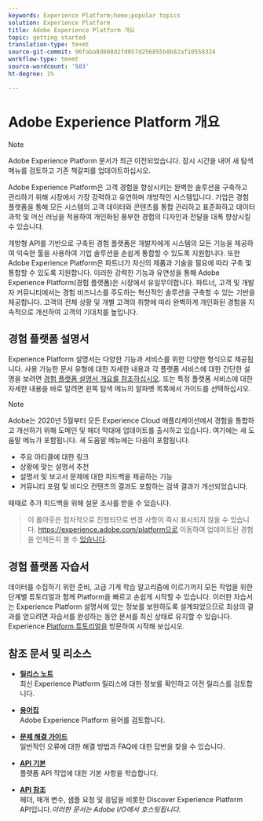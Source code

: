 ```yaml
---
keywords: Experience Platform;home;popular topics
solution: Experience Platform
title: Adobe Experience Platform 개요
topic: getting started
translation-type: tm+mt
source-git-commit: 96faba8d608d2fd057d256855b8b82af10558324
workflow-type: tm+mt
source-wordcount: '503'
ht-degree: 1%

---
```



# Adobe Experience Platform 개요

>[!NOTE]
>Adobe Experience Platform 문서가 최근 이전되었습니다. 잠시 시간을 내어 새 탐색 메뉴를 검토하고 기존 책갈피를 업데이트하십시오.

Adobe Experience Platform은 고객 경험을 향상시키는 완벽한 솔루션을 구축하고 관리하기 위해 시장에서 가장 강력하고 유연하며 개방적인 시스템입니다. 기업은 경험 플랫폼을 통해 모든 시스템의 고객 데이터와 콘텐츠를 통합 관리하고 표준화하고 데이터 과학 및 머신 러닝을 적용하여 개인화된 풍부한 경험의 디자인과 전달을 대폭 향상시킬 수 있습니다.

개방형 API를 기반으로 구축된 경험 플랫폼은 개발자에게 시스템의 모든 기능을 제공하여 익숙한 툴을 사용하여 기업 솔루션을 손쉽게 통합할 수 있도록 지원합니다. 또한 Adobe Experience Platform은 파트너가 자신의 제품과 기술을 필요에 따라 구축 및 통합할 수 있도록 지원합니다. 이러한 강력한 기능과 유연성을 통해 Adobe Experience Platform(경험 플랫폼)은 시장에서 유일무이합니다. 파트너, 고객 및 개발자 커뮤니티에서는 경험 비즈니스를 주도하는 혁신적인 솔루션을 구축할 수 있는 기반을 제공합니다. 고객의 전체 상황 및 개별 고객의 취향에 따라 완벽하게 개인화된 경험을 지속적으로 개선하여 고객의 기대치를 높입니다.

## 경험 플랫폼 설명서

Experience Platform 설명서는 다양한 기능과 서비스를 위한 다양한 형식으로 제공됩니다. 사용 가능한 문서 유형에 대한 자세한 내용과 각 플랫폼 서비스에 대한 간단한 설명을 보려면 [경험 플랫폼 설명서 개요를 참조하십시오](documentation/overview.md). 또는 특정 플랫폼 서비스에 대한 자세한 내용을 바로 알려면 왼쪽 탐색 메뉴의 알파벳 목록에서 가이드를 선택하십시오.

>[!NOTE]
>
>Adobe는 2020년 5월부터 모든 Experience Cloud 애플리케이션에서 경험을 통합하고 개선하기 위해 도메인 및 헤더 막대에 업데이트를 출시하고 있습니다. 여기에는 새 도움말 메뉴가 포함됩니다. 새 도움말 메뉴에는 다음이 포함됩니다.
>
>* 주요 아티클에 대한 링크
>* 상황에 맞는 설명서 추천
>* 설명서 및 보고서 문제에 대한 피드백을 제공하는 기능
>* 커뮤니티 포럼 및 비디오 컨텐츠의 결과도 포함하는 검색 결과가 개선되었습니다.
>
> 
때때로 추가 피드백을 위해 설문 조사를 받을 수 있습니다.
>
>이 롤아웃은 점차적으로 진행되므로 변경 사항이 즉시 표시되지 않을 수 있습니다. https://experience.adobe.com/platform으로 이동하여 업데이트된 경험을 언제든지 볼 수 [있습니다](https://experience.adobe.com/platform).

## 경험 플랫폼 자습서

데이터를 수집하기 위한 준비, 고급 기계 학습 알고리즘에 이르기까지 모든 작업을 위한 단계별 튜토리얼과 함께 Platform을 빠르고 손쉽게 시작할 수 있습니다. 이러한 자습서는 Experience Platform 설명서에 있는 정보를 보완하도록 설계되었으므로 최상의 결과를 얻으려면 자습서를 완성하는 동안 문서를 최신 상태로 유지할 수 있습니다. Experience [Platform 튜토리얼을](../tutorials/home.md) 방문하여 시작해 보십시오.

## 참조 문서 및 리소스

* [**릴리스 노트&#x200B;**](../release-notes/latest/latest.md)<br/>최신 Experience Platform 릴리스에 대한 정보를 확인하고 이전 릴리스를 검토합니다.

* [**용어집&#x200B;**](glossary.md)<br/>Adobe Experience Platform 용어를 검토합니다.

* [**문제 해결 가이드&#x200B;**](troubleshooting.md)<br/>일반적인 오류에 대한 해결 방법과 FAQ에 대한 답변을 찾을 수 있습니다.

* [**API 기본&#x200B;**](api-fundamentals.md)<br/>플랫폼 API 작업에 대한 기본 사항을 학습합니다.

* [**API 참조&#x200B;**](https://www.adobe.io/apis/experienceplatform/home/api-reference.html)<br/>헤더, 매개 변수, 샘플 요청 및 응답을 비롯한 Discover Experience Platform API입니다.*이러한 문서는 Adobe I/O에서 호스팅됩니다.*









<!-- 
## What's New

* **[Privacy management](https://helpx.adobe.com/campaign/kb/campaign-privacy.html)**<br/>
Learn about the tools provided by Adobe Campaign to help you with your Privacy compliance.

* **[Delivery best pratices](https://helpx.adobe.com/campaign/kb/delivery-best-practices.html)**<br/>
Learn more on best practices related to delivery design and sending.

* **[Email designer](designing/using/designing-content-in-adobe-campaign.md)**<br/>
Consult the reorganized Email Designer documentation.

* **[Campaign Standard Mobile guide](https://helpx.adobe.com/campaign/kb/acs-mobile.html)**<br/>
Learn more about general guidelines for mobile deliveries.

[Click here for more updates](rn/using/documentation-updates.md)

## Top pages

 <table>
<tr>
  <td valign="top">
    <a href="administration/using/about-access-management.md">
      <img alt="Roles" src="start/using/assets/roles.png"/>
    </a>
    <div>
    <a href="administration/using/about-access-management.md"><strong>Roles and security groups</strong></a>
    </div>
    <em>Learn how to define permissions and assign roles to Campaign users.</em>
    <br>
  </td>
  <td valign="top">
    <a href="designing/using/designing-content-in-adobe-campaign.md">
      <img alt="Designer" src="start/using/assets/design.png" />
    </a>
    <div>
    <a href="designing/using/designing-content-in-adobe-campaign.md"><strong>Design an email</strong></a>
    </div>
    <em>Learn how to use the Email Designer to create responsive and personalized emails</em>
    <br>
  </td>
  <td valign="top">
       <img alt="Developers" src="start/using/assets/dev.png" />
    <div>
    <strong>Resources for developers</strong>
    </div>
    <p><em><a href="api/using/about-campaign-standard-apis.md">Adobe Campaign API</a></em></p>
    <p><em><a href="integrating/using/about-adobe-experience-cloud-triggers.md">Adobe Experience Cloud Triggers</a></em></p>
    <br>
  </td>
</tr>
</table>


## Additional Resources

* [Release notes](rn/using/release-notes.md)

* [Control Panel](https://docs.adobe.com/content/help/en/control-panel/using/control-panel-home.html)

* [How-to videos](https://docs.adobe.com/content/help/en/campaign-learn/campaign-standard-tutorials/overview.html)

* [Release Planning guide](https://helpx.adobe.com/campaign/kb/acs-release-planning.html)

* [Deprecated and Removed Features](https://helpx.adobe.com/campaign/kb/acs-deprecated-and-removed-features.html)

* [Technical notes](https://helpx.adobe.com/campaign/kb/acs-article-list.html)

* [Adobe Campaign Standard Implementation guide](https://helpx.adobe.com/campaign/kb/campaign-standard-implementation-guide.html)
 -->
